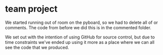 # team project
We started running out of room on the pyboard, so we had to delete all of or comments. The code from before we did this is in the commented folder. 

We set out with the intention of using GitHub for source control, but due to time constraints we've ended up using it more as a place where we can all see the code that we produced.
